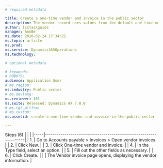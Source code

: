 ```yaml
---
# required metadata

title: Create a one-time vendor and invoice in the public sector
description: The vendor record uses values from the default one-time vendor account. To view the account details, go to the All vendors page, and then double-click the vendor account number of the default one-time vendor. You can create and assign to vendors any types of certification that they may hold. This task guide was created using the PSUS demo company data in the public sector partition.
author: lcstaskguide
manager: AnnBe
ms.date: 2016-02-24 17:34:22
ms.topic: article
ms.prod: 
ms.service: Dynamics365Operations
ms.technology: 

# optional metadata

# keywords: 
# ROBOTS: 
audience: Application User
# ms.region: 
ms.industry: Public sector
# ms.devlang: 
ms.reviewer: 101
ms.suite: Released: Dynamics AX 7.0.0
# ms.tgt_pltfrm: 
# ms.custom: 
ms.assetid: create-a-one-time-vendor-and-invoice-in-the-public-sector

---
```


Steps (6)
|     |                                                                   |
|-----|-------------------------------------------------------------------|
| 1.  | Go to Accounts payable &gt; Invoices &gt; Open vendor invoices.   |
| 2.  | Click New.                                                        |
| 3.  | Click One-time vendor and invoice.                                |
| 4.  | In the Type field, select an option.                              |
| 5.  | Fill out the other fields as necessary.                           |
| 6.  | Click Create.                                                     |
|     | The Vendor invoice page opens, displaying the vendor information. |



